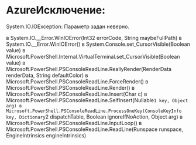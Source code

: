 # AzureИсключение:
System.IO.IOException: Параметр задан неверно.

   в System.IO.__Error.WinIOError(Int32 errorCode, String maybeFullPath)
   в System.IO.__Error.WinIOError()
   в System.Console.set_CursorVisible(Boolean value)
   в Microsoft.PowerShell.Internal.VirtualTerminal.set_CursorVisible(Boolean value)
   в Microsoft.PowerShell.PSConsoleReadLine.ReallyRender(RenderData renderData, String defaultColor)
   в Microsoft.PowerShell.PSConsoleReadLine.ForceRender()
   в Microsoft.PowerShell.PSConsoleReadLine.Render()
   в Microsoft.PowerShell.PSConsoleReadLine.Insert(Char c)
   в Microsoft.PowerShell.PSConsoleReadLine.SelfInsert(Nullable`1 key, Object arg)
   в Microsoft.PowerShell.PSConsoleReadLine.ProcessOneKey(ConsoleKeyInfo key, Dictionary`2 dispatchTable, Boolean ignoreIfNoAction, Object arg)
   в Microsoft.PowerShell.PSConsoleReadLine.InputLoop()
   в Microsoft.PowerShell.PSConsoleReadLine.ReadLine(Runspace runspace, EngineIntrinsics engineIntrinsics)
